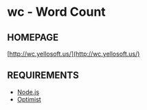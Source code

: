 # wc - Word Count

## HOMEPAGE

[http://wc.yellosoft.us/](http://wc.yellosoft.us/)

## REQUIREMENTS

  - [Node.js](http://nodejs.org/)
  - [Optimist](http://search.npmjs.org/#/optimist)